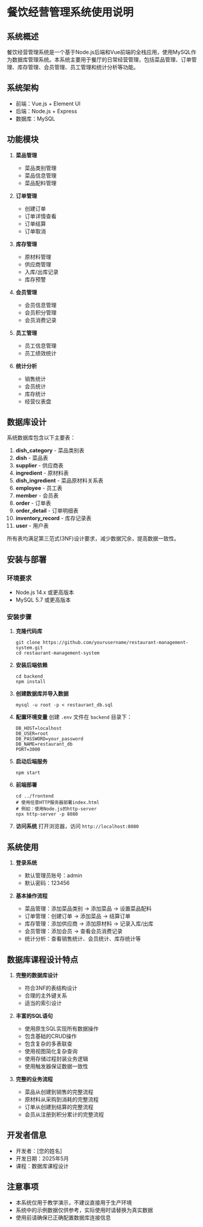# 餐饮经营管理系统使用说明

## 系统概述

餐饮经营管理系统是一个基于Node.js后端和Vue前端的全栈应用，使用MySQL作为数据库管理系统。本系统主要用于餐厅的日常经营管理，包括菜品管理、订单管理、库存管理、会员管理、员工管理和统计分析等功能。

## 系统架构

- 前端：Vue.js + Element UI
- 后端：Node.js + Express
- 数据库：MySQL

## 功能模块

1. **菜品管理**
   - 菜品类别管理
   - 菜品信息管理
   - 菜品配料管理

2. **订单管理**
   - 创建订单
   - 订单详情查看
   - 订单结算
   - 订单取消

3. **库存管理**
   - 原材料管理
   - 供应商管理
   - 入库/出库记录
   - 库存预警

4. **会员管理**
   - 会员信息管理
   - 会员积分管理
   - 会员消费记录

5. **员工管理**
   - 员工信息管理
   - 员工绩效统计

6. **统计分析**
   - 销售统计
   - 会员统计
   - 库存统计
   - 经营仪表盘

## 数据库设计

系统数据库包含以下主要表：

1. **dish_category** - 菜品类别表
2. **dish** - 菜品表
3. **supplier** - 供应商表
4. **ingredient** - 原材料表
5. **dish_ingredient** - 菜品原材料关系表
6. **employee** - 员工表
7. **member** - 会员表
8. **order** - 订单表
9. **order_detail** - 订单明细表
10. **inventory_record** - 库存记录表
11. **user** - 用户表

所有表均满足第三范式(3NF)设计要求，减少数据冗余，提高数据一致性。

## 安装与部署

### 环境要求

- Node.js 14.x 或更高版本
- MySQL 5.7 或更高版本

### 安装步骤

1. **克隆代码库**
   ```
   git clone https://github.com/yourusername/restaurant-management-system.git
   cd restaurant-management-system
   ```

2. **安装后端依赖**
   ```
   cd backend
   npm install
   ```

3. **创建数据库并导入数据**
   ```
   mysql -u root -p < restaurant_db.sql
   ```

4. **配置环境变量**
   创建 `.env` 文件在 `backend` 目录下：
   ```
   DB_HOST=localhost
   DB_USER=root
   DB_PASSWORD=your_password
   DB_NAME=restaurant_db
   PORT=3000
   ```

5. **启动后端服务**
   ```
   npm start
   ```

6. **前端部署**
   ```
   cd ../frontend
   # 使用任意HTTP服务器部署index.html
   # 例如：使用Node.js的http-server
   npx http-server -p 8080
   ```

7. **访问系统**
   打开浏览器，访问 `http://localhost:8080`

## 系统使用

1. **登录系统**
   - 默认管理员账号：admin
   - 默认密码：123456

2. **基本操作流程**
   - 菜品管理：添加菜品类别 -> 添加菜品 -> 设置菜品配料
   - 订单管理：创建订单 -> 添加菜品 -> 结算订单
   - 库存管理：添加供应商 -> 添加原材料 -> 记录入库/出库
   - 会员管理：添加会员 -> 查看会员消费记录
   - 统计分析：查看销售统计、会员统计、库存统计等

## 数据库课程设计特点

1. **完整的数据库设计**
   - 符合3NF的表结构设计
   - 合理的主外键关系
   - 适当的索引设计

2. **丰富的SQL语句**
   - 使用原生SQL实现所有数据操作
   - 包含基础的CRUD操作
   - 包含复杂的多表联查
   - 使用视图简化复杂查询
   - 使用存储过程封装业务逻辑
   - 使用触发器保证数据一致性

3. **完整的业务流程**
   - 菜品从创建到销售的完整流程
   - 原材料从采购到消耗的完整流程
   - 订单从创建到结算的完整流程
   - 会员从注册到积分累计的完整流程

## 开发者信息

- 开发者：[您的姓名]
- 开发日期：2025年5月
- 课程：数据库课程设计

## 注意事项

- 本系统仅用于教学演示，不建议直接用于生产环境
- 系统中的示例数据仅供参考，实际使用时请替换为真实数据
- 使用前请确保已正确配置数据库连接信息
